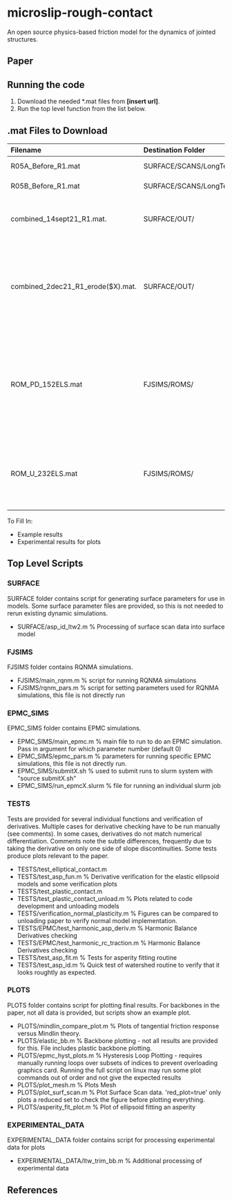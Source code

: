 # microslip-rough-contact
An open source physics-based friction model for the dynamics of jointed structures.

## Paper

## Running the code

1. Download the needed *.mat files from **[insert url]**.
2. Run the top level function from the list below.

## .mat Files to Download

| Filename | Destination Folder | Description|
|:---           |:---                            |:---              |
| R05A_Before_R1.mat | SURFACE/SCANS/LongTermWear/ | Scan data for side A |
| R05B_Before_R1.mat | SURFACE/SCANS/LongTermWear/ | Scan data for side B |
| combined_14sept21_R1.mat.  | SURFACE/OUT/ | Baseline processed scans for most simulations|
| combined_2dec21_R1_erode($X).mat.  | SURFACE/OUT/ | Processed scan properties for different erosion sizes. Replace ($X) with 25, 50, or 75. |
| ROM_PD_152ELS.mat | FJSIMS/ROMS/ | Reduced order model with 152 ZTEs. Not used for paper, but is a smaller model that can be helpful for debugging. | 
| ROM_U_232ELS.mat  | FJSIMS/ROMS/ | Reduced order model with 232 ZTEs. This version is used in the paper. |

To Fill In:
* Example results
* Experimental results for plots

## Top Level Scripts

### SURFACE
SURFACE folder contains script for generating surface parameters for use in 
models. Some surface parameter files are provided, so this is not needed to 
rerun existing dynamic simulations. 

* SURFACE/asp_id_ltw2.m % Processing of surface scan data into surface model     

### FJSIMS
FJSIMS folder contains RQNMA simulations. 

* FJSIMS/main_rqnm.m % script for running RQNMA simulations
* FJSIMS/rqnm_pars.m % script for setting parameters used for RQNMA simulations, this file is not directly run

### EPMC_SIMS
EPMC_SIMS folder contains EPMC simulations. 

* EPMC_SIMS/main_epmc.m % main file to run to do an EPMC simulation. Pass in argument for which parameter number (default 0)
* EPMC_SIMS/epmc_pars.m % parameters for running specific EPMC simulations, this file is not directly run.
* EPMC_SIMS/submitX.sh % used to submit runs to slurm system with "source submitX.sh"
* EPMC_SIMS/run_epmcX.slurm % file for running an individual slurm job

### TESTS
Tests are provided for several individual functions and 
verification of derivatives. Multiple cases for
derivative checking have to be run manually (see
comments). In some cases, derivatives do not match
numerical differentiation. Comments note the subtle
differences, frequently due to taking the derivative on
only one side of slope discontinuities. Some tests
produce plots relevant to the paper. 

* TESTS/test_elliptical_contact.m
* TESTS/test_asp_fun.m % Derivative verification for the elastic ellipsoid models and some verification plots
* TESTS/test_plastic_contact.m 
* TESTS/test_plastic_contact_unload.m % Plots related to code development and unloading models
* TESTS/verification_normal_plasticity.m % Figures can be compared to unloading paper to verify normal model implementation.
* TESTS/EPMC/test_harmonic_asp_deriv.m % Harmonic Balance Derivatives checking
* TESTS/EPMC/test_harmonic_rc_traction.m % Harmonic Balance Derivatives checking
* TESTS/test_asp_fit.m % Tests for asperity fitting routine
* TESTS/test_asp_id.m % Quick test of watershed routine to verify that it looks roughtly as expected.    

### PLOTS
PLOTS folder contains script for plotting final results. For backbones in the
paper, not all data is provided, but scripts show an example plot. 

* PLOTS/mindlin_compare_plot.m % Plots of tangential friction response versus Mindlin theory.  
* PLOTS/elastic_bb.m % Backbone plotting - not all results are provided for this. File includes plastic backbone plotting.
* PLOTS/epmc_hyst_plots.m % Hysteresis Loop Plotting - requires manually running loops over subsets of indices to prevent overloading graphics card. Running the full script on linux may run some plot commands out of order and not give the expected results
* PLOTS/plot_mesh.m % Plots Mesh
* PLOTS/plot_surf_scan.m % Plot Surface Scan data. 'red_plot=true' only plots a reduced set to check the figure before plotting everything.
* PLOTS/asperity_fit_plot.m % Plot of ellipsoid fitting an asperity

### EXPERIMENTAL_DATA
EXPERIMENTAL_DATA folder contains script for processing experimental data for plots

* EXPERIMENTAL_DATA/ltw_trim_bb.m % Additional processing of experimental data

## References



